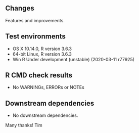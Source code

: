 ## Changes
Features and improvements.

## Test environments
* OS X 10.14.0, R version 3.6.3
* 64-bit Linux, R version 3.6.3
* Win R Under development (unstable) (2020-03-11 r77925)


## R CMD check results
* No WARNINGs, ERRORs or NOTEs

## Downstream dependencies
* No downstream dependencies.

Many thanks!
Tim
